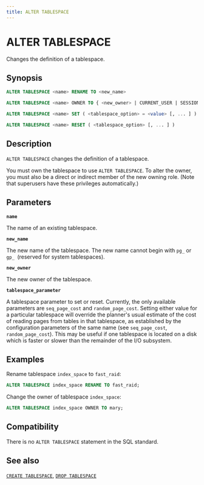 ```yaml
---
title: ALTER TABLESPACE
---
```


# ALTER TABLESPACE

Changes the definition of a tablespace.

## Synopsis

```sql
ALTER TABLESPACE <name> RENAME TO <new_name>

ALTER TABLESPACE <name> OWNER TO { <new_owner> | CURRENT_USER | SESSION_USER }

ALTER TABLESPACE <name> SET ( <tablespace_option> = <value> [, ... ] )

ALTER TABLESPACE <name> RESET ( <tablespace_option> [, ... ] )
```

## Description

`ALTER TABLESPACE` changes the definition of a tablespace.

You must own the tablespace to use `ALTER TABLESPACE`. To alter the owner, you must also be a direct or indirect member of the new owning role. (Note that superusers have these privileges automatically.)

## Parameters

**`name`**

The name of an existing tablespace.

**`new_name`**

The new name of the tablespace. The new name cannot begin with `pg_` or `gp_ `(reserved for system tablespaces).

**`new_owner`**

The new owner of the tablespace.

**`tablespace_parameter`**

A tablespace parameter to set or reset. Currently, the only available parameters are `seq_page_cost` and `random_page_cost`. Setting either value for a particular tablespace will override the planner's usual estimate of the cost of reading pages from tables in that tablespace, as established by the configuration parameters of the same name (see `seq_page_cost`, `random_page_cost`). This may be useful if one tablespace is located on a disk which is faster or slower than the remainder of the I/O subsystem.

## Examples

Rename tablespace `index_space` to `fast_raid`:

```sql
ALTER TABLESPACE index_space RENAME TO fast_raid;
```

Change the owner of tablespace `index_space`:

```sql
ALTER TABLESPACE index_space OWNER TO mary;
```

## Compatibility

There is no `ALTER TABLESPACE` statement in the SQL standard.

## See also

[`CREATE TABLESPACE`](/docs/sql-stmts/create-tablespace.md), [`DROP TABLESPACE`](/docs/sql-stmts/drop-tablespace.md)
